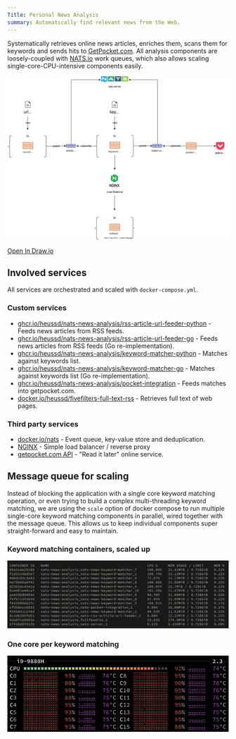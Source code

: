 ```yaml
---
Title: Personal News Analysis
summary: Automatically find relevant news from the Web.
---
```


Systematically retrieves online news articles, enriches them, scans them for keywords and sends hits to [GetPocket.com](https://getpocket.com/). All analysis components are loosely-coupled with [NATS.io](https://nats.io/) work queues, which also allows scaling single-core-CPU-intensive components easily.



![](architecture.drawio.svg)

[Open In Draw.io](https://app.diagrams.net/?url=https://raw.githubusercontent.com/heussd/nats-news-analysis/main/architecture.drawio)


## Involved services

All services are orchestrated and scaled with `docker-compose.yml`.

### Custom services

- [ghcr.io/heussd/nats-news-analysis/rss-article-url-feeder-python](https://ghcr.io/heussd/nats-news-analysis/rss-article-url-feeder-python) - Feeds news articles from RSS feeds.
- [ghcr.io/heussd/nats-news-analysis/rss-article-url-feeder-go](https://ghcr.io/heussd/nats-news-analysis/rss-article-url-feeder-go) - Feeds news articles from RSS feeds (Go re-implementation).
- [ghcr.io/heussd/nats-news-analysis/keyword-matcher-python](https://ghcr.io/heussd/nats-news-analysis/keyword-matcher-python) - Matches against keywords list.
- [ghcr.io/heussd/nats-news-analysis/keyword-matcher-go](https://ghcr.io/heussd/nats-news-analysis/keyword-matcher-go) - Matches against keywords list (Go re-implementation).
- [ghcr.io/heussd/nats-news-analysis/pocket-integration](https://ghcr.io/heussd/nats-news-analysis/pocket-integration) - Feeds matches into getpocket.com.
- [docker.io/heussd/fivefilters-full-text-rss](https://hub.docker.com/r/heussd/fivefilters-full-text-rss) - Retrieves full text of web pages.


### Third party services

- [docker.io/nats](https://hub.docker.com/_/nats) - Event queue, key-value store and deduplication.
- [NGINX](https://www.nginx.com/) - Simple load balancer / reverse proxy
- [getpocket.com API](https://getpocket.com/developer/) - "Read it later" online service.

## Message queue for scaling

Instead of blocking the application with a single core keyword matching operation, or even trying to build a complex multi-threading keyword matching, we are using the `scale` option of docker compose to run multiple single-core keyword matching components in parallel, wired together with the message queue. This allows us to keep individual components super straight-forward and easy to maintain.


### Keyword matching containers, scaled up

![](docker-container.png)


### One core per keyword matching

![](cpu-cores.png)
